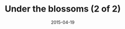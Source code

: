 ---
title: "Under the blossoms (2 of 2)"
date: 2015-04-19
picture: /assets/content/camera-roll/2015/04/2015-04-19-under-the-blossoms-2/20150419_173204666_iOS.jpg
related: "Under the blossoms (1 of 2)"
thumbnail: /assets/content/camera-roll/2015/04/2015-04-19-under-the-blossoms-2/20150419_173204666_iOS-thumbnail.jpg
type: picture
tags:
  - spring
  - flower
  - looking up
  - tree
  - photograph
  - Seattle
---